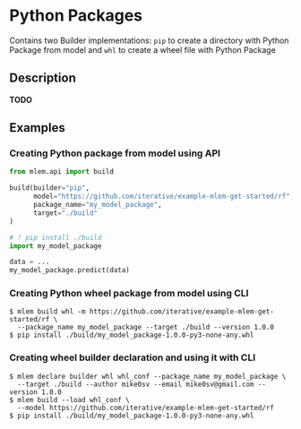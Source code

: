 # Python Packages

Contains two Builder implementations: `pip` to create a directory with Python
Package from model and `whl` to create a wheel file with Python Package

## Description

**TODO**

## Examples

### Creating Python package from model using API

```python
from mlem.api import build

build(builder="pip",
      model="https://github.com/iterative/example-mlem-get-started/rf",
      package_name="my_model_package",
      target="./build"
)

# ! pip install ./build
import my_model_package

data = ...
my_model_package.predict(data)
```

### Creating Python wheel package from model using CLI

```cli
$ mlem build whl -m https://github.com/iterative/example-mlem-get-started/rf \
  --package_name my_model_package --target ./build --version 1.0.0
$ pip install ./build/my_model_package-1.0.0-py3-none-any.whl
```

### Creating wheel builder declaration and using it with CLI

```cli
$ mlem declare builder whl whl_conf --package_name my_model_package \
  --target ./build --author mike0sv --email mike0sv@gmail.com --version 1.0.0
$ mlem build --load whl_conf \
  --model https://github.com/iterative/example-mlem-get-started/rf
$ pip install ./build/my_model_package-1.0.0-py3-none-any.whl
```


